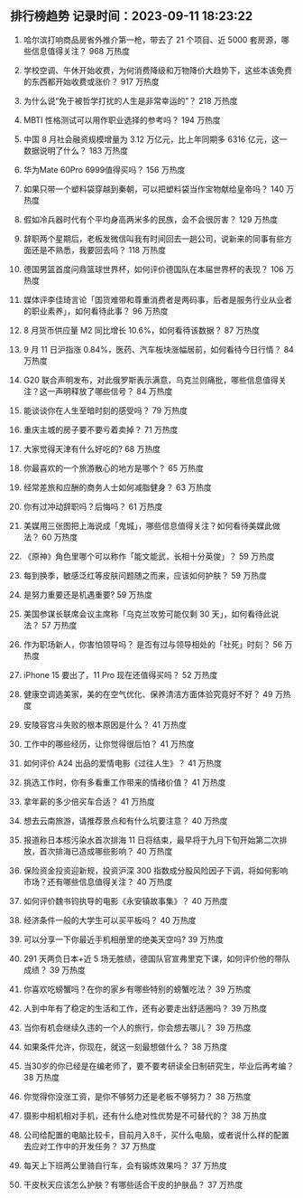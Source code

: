 
## 排行榜趋势 记录时间：2023-09-11 18:23:22
  
  1. 哈尔滨打响商品房省外推介第一枪，带去了 21 个项目、近 5000 套房源，哪些信息值得关注？ 968 万热度
    
  2. 学校空调、午休开始收费，为何消费降级和万物降价大趋势下，这些本该免费的东西都开始收费或涨价？ 917 万热度
    
  3. 为什么说“免于被哲学打扰的人生是非常幸运的”？ 218 万热度
    
  4. MBTI 性格测试可以用作职业选择的参考吗？ 194 万热度
    
  5. 中国 8 月社会融资规模增量为 3.12 万亿元，比上年同期多 6316 亿元，这一数据说明了什么？ 183 万热度
    
  6. 华为Mate 60Pro 6999值得买吗？ 156 万热度
    
  7. 如果只带一个塑料袋穿越到秦朝，可以把塑料袋当作宝物献给皇帝吗？ 140 万热度
    
  8. 假如冷兵器时代有个平均身高两米多的民族，会不会很厉害？ 129 万热度
    
  9. 辞职两个星期后，老板发微信叫我有时间回去一趟公司，说新来的同事有些方面还是不熟悉，我要回去吗？ 118 万热度
    
  10. 德国男篮首度问鼎篮球世界杯，如何评价德国队在本届世界杯的表现？ 106 万热度
    
  11. 媒体评李佳琦言论「国货难带和尊重消费者是两码事，后者是服务行业从业者的职业素养」，如何看待此事？ 96 万热度
    
  12. 8 月货币供应量 M2 同比增长 10.6%，如何看待该数据？ 87 万热度
    
  13. 9 月 11 日沪指涨 0.84%，医药、汽车板块涨幅居前，如何看待今日行情？ 84 万热度
    
  14. G20 联合声明发布，对此俄罗斯表示满意，乌克兰则痛批，哪些信息值得关注？这一声明释放了哪些信号？ 84 万热度
    
  15. 能谈谈你在人生至暗时刻的感受吗？ 79 万热度
    
  16. 重庆主城的房子要不要亏着卖掉？ 71 万热度
    
  17. 大家觉得天津有什么好吃的? 68 万热度
    
  18. 你最喜欢的一个旅游散心的地方是哪个？ 65 万热度
    
  19. 经常差旅和应酬的商务人士如何减脂健身？ 63 万热度
    
  20. 你有过冲动辞职吗？后悔吗？ 61 万热度
    
  21. 美媒用三张图把上海说成「鬼城」，哪些信息值得关注？如何看待美媒此做法？ 60 万热度
    
  22. 《原神》角色里哪个可以称作「能文能武，长相十分英俊」？ 59 万热度
    
  23. 每到换季，敏感泛红等皮肤问题随之而来，应该如何护肤？ 59 万热度
    
  24. 是努力重要还是机遇重要? 59 万热度
    
  25. 美国参谋长联席会议主席称「乌克兰攻势可能仅剩 30 天」，如何看待此说法？ 57 万热度
    
  26. 作为职场新人，你害怕领导吗？ 是否有过与领导相处的「社死」时刻？ 56 万热度
    
  27. iPhone 15 要出了，11 Pro 现在还值得买吗？ 52 万热度
    
  28. 健康空调选美家，美的在空气优化、保养清洁方面体验究竟好不好？ 49 万热度
    
  29. 安陵容宫斗失败的根本原因是什么？ 41 万热度
    
  30. 工作中的哪些经历，让你觉得很后怕？ 41 万热度
    
  31. 如何评价 A24 出品的爱情电影《过往人生》？ 41 万热度
    
  32. 挑选工作时，你有多看重工作带来的情绪价值？ 41 万热度
    
  33. 拿年薪的多少倍买车合适？ 41 万热度
    
  34. 想去云南旅游，请推荐景点和有什么坑要注意？ 40 万热度
    
  35. 报道称日本核污染水首次排海 11 日将结束，最早将于九月下旬开始第二次排放，首次排海已造成哪些影响？ 40 万热度
    
  36. 保险资金投资迎新规，投资沪深 300 指数成分股风险因子下调，将如何影响市场？还有哪些信息值得关注？ 40 万热度
    
  37. 如何评价魏书钧执导的电影《永安镇故事集》？ 40 万热度
    
  38. 经济条件一般的大学生可以买平板吗？ 40 万热度
    
  39. 可以分享一下你最近手机相册里的绝美天空吗? 39 万热度
    
  40. 291 天两负日本+近 5 场无胜绩，德国队官宣弗里克下课，如何评价他的带队成绩？ 39 万热度
    
  41. 你喜欢吃螃蟹吗？在你的家乡有哪些特别的螃蟹吃法？ 39 万热度
    
  42. 人到中年有了稳定的生活和工作，还有必要走出舒适圈吗？ 39 万热度
    
  43. 当你有机会继续久违的一个人的旅行，你会想去哪儿？ 39 万热度
    
  44. 如果条件允许，你现在，就这一刻最想做什么？ 38 万热度
    
  45. 当30岁的你已经是在编老师了，要不要考研读全日制研究生，毕业后再考编？ 38 万热度
    
  46. 你觉得你没涨工资，是你不够努力还是老板不够努力？ 38 万热度
    
  47. 摄影中相机相对手机，还有什么绝对性优势是不可替代的？ 38 万热度
    
  48. 公司给配置的电脑比较卡，目前月入8千，买什么电脑，或者说什么样的配置去应对工作中的开发任务？ 37 万热度
    
  49. 每天上下班两公里骑自行车，会有锻炼效果吗？ 37 万热度
    
  50. 干皮秋天应该怎么护肤？有哪些适合干皮的护肤品？ 37 万热度
    